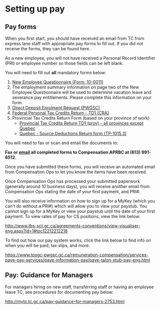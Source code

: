 # Setting up pay #

## Pay forms ##
When you first start, you should have received an email from TC from express lane staff with appropriate pay forms to fill out. If you did not receive the forms, they can be found here.

As a new employee, you will not have received a Personal Record Identifier (PRI) or employee number so those fields can be left blank.

You will need to fill out **all** mandatory forms below:

1. [New Employee Questionnaire (Form: 10-0011)](http://tcapps/wwwdocs/Forms/10-0011_1510-06_BO_X.pdf) 
2. The employment summary information on page two of the New Employee Questionnaire will be used to determine vacation leave and severance pay entitlements. Please complete this information on your form.
3. [Direct Deposit Enrolment Request (PWGSC)](http://publiservice-app.pwgsc.gc.ca/forms/index.cfm?fuseaction=search.details&=e&display=6562)
4. [Federal Personal Tax Credits Return - TD1 (CRA)](https://www.canada.ca/en/revenue-agency/services/forms-publications/td1-personal-tax-credits-returns/td1-forms-pay-received-on-january-1-later/td1-personal-tax-credits-return.html)
5. Provincial Tax Credits Return Form (based on your province of work)  
    * [Provincial Tax Credits Return TD1 (prov) - all provinces except Quebec](https://www.canada.ca/en/revenue-agency/services/forms-publications/td1-personal-tax-credits-returns/td1-forms-pay-received-on-january-1-later.html)
    * [Quebec - Source Deductions Return form (TP-1015.3)](http://www.revenu.gouv.qc.ca/en/sepf/formulaires/tp/tp-1015_3.aspx)

You will need to fax or scan and email the documents to:

**Fax or [email](mailto:PayCompensationOpsAPRBC@tc.gc.ca) all completed forms to Compensation APRBC at (613) 991-6512.**

Once you have submitted these forms, you will receive an automated email from Compensation Ops to let you know the items have been received.

Once Compensation Ops has processed your submitted paperwork (generally around 10 business days), you will receive another email from Compensation Ops stating the date of your first payment, and PRI#. 

You will also receive information on how to sign up for a MyKey (which you can't do without a PRI#) which will allow you to view your paystub. You cannot sign up for a MyKey or view your paystub until the date of your first payment. 
To view rates of pay for CS positions, view the link below:

http://www.tbs-sct.gc.ca/agreements-conventions/view-visualiser-eng.aspx?id=1#toc12212212218

To find out how our pay system works, click the link below to find info on when you will be paid, tax slips, and more. 

https://www.tpsgc-pwgsc.gc.ca/remuneration-compensation/services-paye-pay-services/paye-information-pay/paye-talon-stub-pay-eng.html


## Pay: Guidance for Managers ##

For managers hiring on new staff, transferring staff or having an employee leave TC, see procedures for documenting pay below:

http://mytc.tc.gc.ca/pay-guidance-for-managers-2753.html

